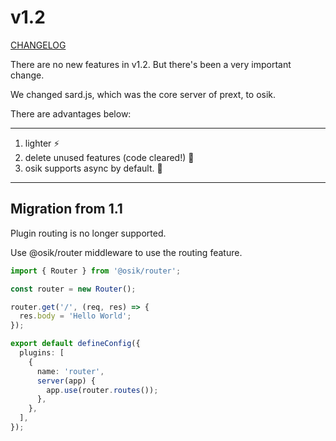 # v1.2

[CHANGELOG](https://github.com/do4ng/prext/blob/main/packages/prext/CHANGELOG.md#120-2023-04-04)

There are no new features in v1.2. But there's been a very important change.

We changed sard.js, which was the core server of prext, to osik.

There are advantages below:

---

1. lighter ⚡
2. delete unused features (code cleared!) 🎠
3. osik supports async by default. 👋

---

## Migration from 1.1

Plugin routing is no longer supported.

Use @osik/router middleware to use the routing feature.

```ts
import { Router } from '@osik/router';

const router = new Router();

router.get('/', (req, res) => {
  res.body = 'Hello World';
});

export default defineConfig({
  plugins: [
    {
      name: 'router',
      server(app) {
        app.use(router.routes());
      },
    },
  ],
});
```

